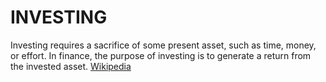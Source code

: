 # INVESTING

 Investing requires a sacrifice of some present asset, such as time, money, or effort. In finance, the purpose of investing is to generate a return from the invested asset. [Wikipedia](https://en.wikipedia.org/wiki/Investment)